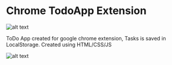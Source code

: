 # Chrome TodoApp Extension

![alt text](URL)

ToDo App created for google chrome extension, Tasks is saved in LocalStorage.
Created using HTML/CSS/JS

![alt text](URL)
